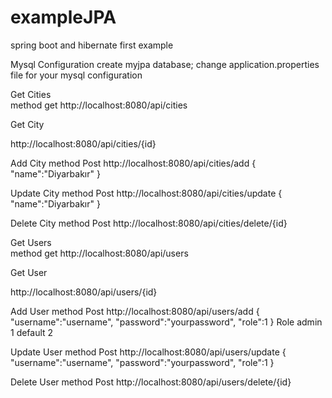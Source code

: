 # exampleJPA
spring boot and hibernate first example

Mysql Configuration
 create myjpa database;
 change application.properties file for your mysql configuration
 
 
Get Cities   
method get  http://localhost:8080/api/cities

Get City

http://localhost:8080/api/cities/{id}


Add City 
method Post http://localhost:8080/api/cities/add
 {
 "name":"Diyarbakır"
 }
 
 
Update City 
method Post http://localhost:8080/api/cities/update
 {
 "name":"Diyarbakır"
 }
 
Delete City 
method Post http://localhost:8080/api/cities/delete/{id}




 
Get Users   
method get  http://localhost:8080/api/users

Get User

http://localhost:8080/api/users/{id}


Add User 
method Post http://localhost:8080/api/users/add
 {
 "username":"username",
 "password":"yourpassword",
  "role":1
 }
 Role 
 admin 1
 default 2
 
Update User 
method Post http://localhost:8080/api/users/update
 {
 "username":"username",
 "password":"yourpassword",
  "role":1
 }
 
Delete User 
method Post http://localhost:8080/api/users/delete/{id}

 
 
